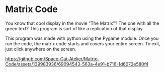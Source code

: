 # Matrix Code
You know that cool display in the movie "The Matrix"? The one with all the green text? This program is sort of like a replication of that display.

This program was made with python using the Pygame module. Once you run the code, the matrix code starts and covers your entire screen. To exit, just click anywhere on the screen.


https://github.com/Space-Cat-Atelier/Matrix-Code/assets/139983936/69094543-563a-4e91-b716-1d6072e580f4

